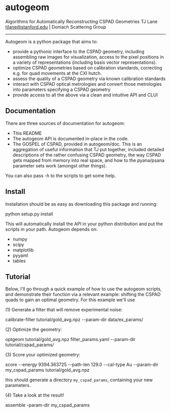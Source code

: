 autogeom
========

Algorithms for Automatically Reconstructing CSPAD Geometries
TJ Lane <tjlane@stanford.edu> | Doniach Scattering Group

--------------------------------------------------------------------------------

Autogeom is a python package that aims to:

* provide a pythonic interface to the CSPAD geometry, including assembling raw images for visualization, access to the pixel positions in a variety of representations (including basis vector representations).
* optimize CSPAD geometries based on calibration standards, correcting e.g. for quad movements at the CXI hutch.
* assess the quality of a CSPAD geometry via known calibration standards
* interact with CSPAD optical metrologies and convert those metrologies into parameters specifying a CSPAD geometry
* provide access to all the above via a clean and intuitive API and CLUI

Documentation
-------------

There are three sources of documentation for autogeom:

* This README
* The autogeom API is documented in-place in the code.
* The GOSPEL of CSPAD, provided in autogeom/doc. This is an aggregation of useful information that TJ put together, included detailed descriptions of the rather confusing CSPAD geometry, the way CSPAD gets mapped from memory into real space, and how to the pyana/psana parameter sets work (amongst other things).

You can also pass -h to the scripts to get some help.


Install
-------

Installation should be as easy as downloading this package and running:

 python setup.py install

This will automatically install the API in your python distribution and put the scripts in your path. Autogeom depends on:

* numpy
* scipy
* matplotlib
* pyyaml
* tables



Tutorial
--------

Below, I'll go through a quick example of how to use the autogeom scripts, and demonstrate their function via a relevant example: shifting the CSPAD quads to gain an optimal geometry. For this example we'll use 


(1) Generate a filter that will remove experimental noise:

  calibrate-filter tutorial/gold_avg.npz --param-dir data/ex_params/


(2) Optimize the geometry:

  optgeom tutorial/gold_avg.npz filter_params.yaml --param-dir tutorial/cspad_params/


(3) Score your optimized geometry:

  score --energy 9394.363725 --path-len 129.0 --cal-type Au --param-dir \
  my_cspad_params tutorial/gold_avg.npz

this should generate a directory `my_cspad_params`, containing your new parameters.

(4) Take a look at the result!

  assemble -param-dir my_cspad_params


